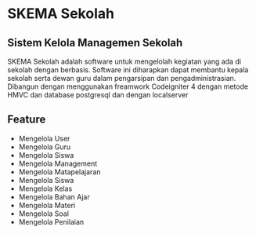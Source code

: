 # SKEMA Sekolah

## Sistem Kelola Managemen Sekolah

SKEMA Sekolah adalah software untuk mengelolah kegiatan yang ada di sekolah dengan berbasis.
Software ini diharapkan dapat membantu kepala sekolah serta dewan guru dalam pengarsipan dan pengadministrasian.
Dibangun dengan menggunakan freamwork Codeigniter 4 dengan metode HMVC dan database postgresql dan dengan localserver


## Feature

- Mengelola User
- Mengelola Guru
- Mengelola Siswa
- Mengelola Management
- Mengelola Matapelajaran
- Mengelola Siswa
- Mengelola Kelas
- Mengelola Bahan Ajar
- Mengelola Materi
- Mengelola Soal
- Mengelola Penilaian